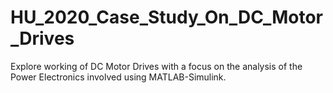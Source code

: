 # HU_2020_Case_Study_On_DC_Motor_Drives
Explore working of DC Motor Drives with a focus on the analysis of the Power Electronics involved using MATLAB-Simulink.
